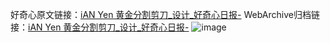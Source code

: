 好奇心原文链接：[iAN Yen 黄金分割剪刀_设计_好奇心日报-](https://www.qdaily.com/articles/8004.html)
WebArchive归档链接：[iAN Yen 黄金分割剪刀_设计_好奇心日报-](http://web.archive.org/web/20190623151813/https://www.qdaily.com/articles/8004.html)
![image](http://ww3.sinaimg.cn/large/007d5XDply1g3v6y3t0dej30u03nm7j3)